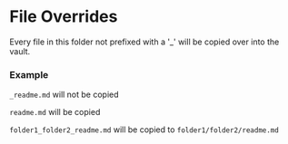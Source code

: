 # File Overrides

Every file in this folder not prefixed with a '_' will be copied over into the vault.

### Example

`_readme.md` will not be copied

`readme.md` will be copied

`folder1_folder2_readme.md` will be copied to `folder1/folder2/readme.md`